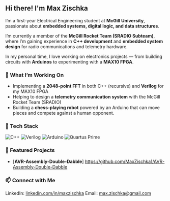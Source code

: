 ## Hi there! I'm Max Zischka

I’m a first-year Electrical Engineering student at **McGill University**, passionate about **embedded systems, digital logic, and data structures**.

I’m currently a member of the **McGill Rocket Team (SRADIO Subteam)**, where I’m gaining experience in **C++ development** and **embedded system design** for radio communications and 
telemetry hardware.

In my personal time, I love working on electronics projects — from building circuits with **Arduinos** to experimenting with a **MAX10 FPGA**.

### 🚀 What I’m Working On
- Implementing a **2048-point FFT** in both C++ (recursive) and **Verilog** for my MAX10 FPGA  
- Helping to design a **telemetry communication system** with the McGill Rocket Team (SRADIO)  
- Building a **chess-playing robot** powered by an Arduino that can move pieces and compete against a human opponent.

### 🧠 Tech Stack
![C++](https://img.shields.io/badge/C%2B%2B-00599C?style=flat&logo=cplusplus)
![Verilog](https://img.shields.io/badge/Verilog-8A2BE2?style=flat)
![Arduino](https://img.shields.io/badge/Arduino-00979D?style=flat&logo=arduino)
![Quartus Prime](https://img.shields.io/badge/Quartus-0078D4?style=flat)


### 🧩 Featured Projects
- [**AVR-Assembly-Double-Dabble**] https://github.com/MaxZischka1/AVR-Assembly-Double-Dabble


### 📫 Connect with Me
LinkedIn: [linkedin.com/in/maxzischka](https://linkedin.com/in/maxzischka)
Email: [max.zischka@gmail.com](mailto:max.zischka@gmail.com)



